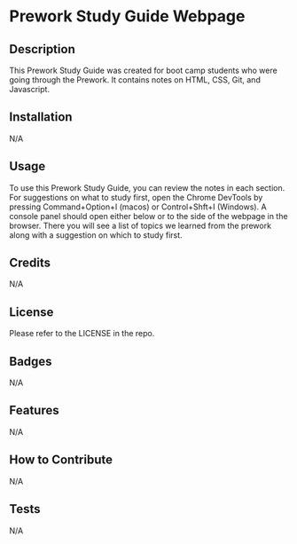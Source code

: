 # Prework Study Guide Webpage

## Description

This Prework Study Guide was created for boot camp students who were going through the Prework.
It contains notes on HTML, CSS, Git, and Javascript.

## Installation

N/A

## Usage

To use this Prework Study Guide, you can review the notes in each section. 
For suggestions on what to study first, open the Chrome DevTools by pressing
Command+Option+I (macos) or Control+Shft+I (Windows).
A console panel should open either below or to the side of the webpage in the browser.
There you will see a list of topics we learned from the prework along with a suggestion
on which to study first.

## Credits

N/A

## License

Please refer to the LICENSE in the repo.

## Badges

N/A

## Features

N/A

## How to Contribute

N/A

## Tests

N/A